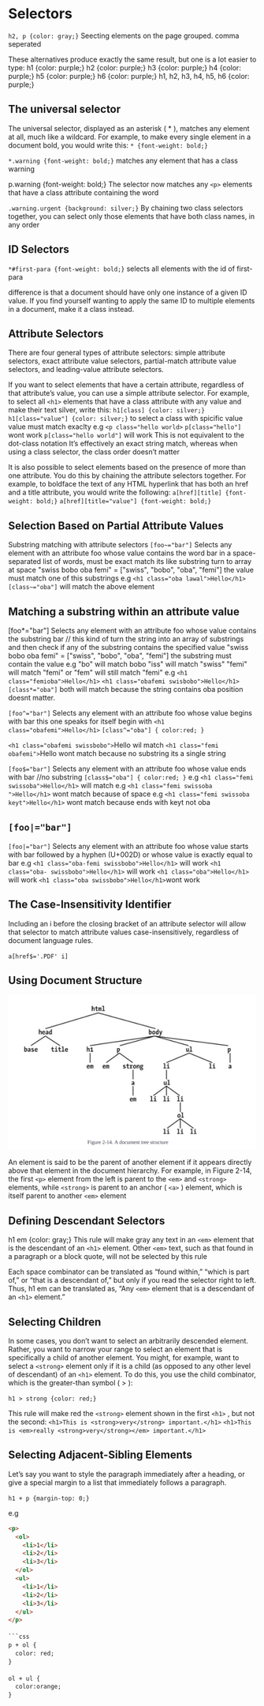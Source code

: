 # Selectors

`h2, p {color: gray;}` Seecting elements on the page grouped. comma seperated

These alternatives produce exactly the same result, but one is a lot easier to type:
h1 {color: purple;}
h2 {color: purple;}
h3 {color: purple;}
h4 {color: purple;}
h5 {color: purple;}
h6 {color: purple;}
h1, h2, h3, h4, h5, h6 {color: purple;}

## The universal selector

The universal selector, displayed as an asterisk ( * ), matches any element at all, much like a
wildcard. For example, to make every single element in a document bold, you would write this:
`* {font-weight: bold;}`

`*.warning {font-weight: bold;}` matches any element that has a class warning

p.warning {font-weight: bold;}
The selector now matches any `<p>` elements that have a class attribute containing the word

`.warning.urgent {background: silver;}`
By chaining two class selectors together, you can select only those elements that have both class
names, in any order

## ID Selectors

`*#first-para {font-weight: bold;}` selects all elements with the id of first-para

difference is that a document should have only one instance of a given ID value. If you
find yourself wanting to apply the same ID to multiple elements in a document, make it a class
instead.

## Attribute Selectors

There are four general types
of attribute selectors: simple attribute selectors, exact attribute value selectors, partial-match
attribute value selectors, and leading-value attribute selectors.

If you want to select elements that have a certain attribute, regardless of that attribute’s value,
you can use a simple attribute selector. For example, to select all `<h1>` elements that have a
class attribute with any value and make their text silver, write this:
`h1[class] {color: silver;}`
`h1[class="value"] {color: silver;}` to select a class with spicific value
value must match exaclty e.g `<p class="hello world>`
`p[class="hello"]` wont work
`p[class="hello world"]` will work
This is not equivalent to the dot-class notation
It’s effectively an exact
string match, whereas when using a class selector, the class order doesn’t matter

It is also possible to select elements based on the presence of more than one attribute. You do
this by chaining the attribute selectors together. For example, to boldface the text of any HTML
hyperlink that has both an href and a title attribute, you would write the following:
`a[href][title] {font-weight: bold;}`
`a[href][title="value"] {font-weight: bold;}`

## Selection Based on Partial Attribute Values

Substring matching with attribute selectors
`[foo~="bar"]`
Selects any element with an attribute foo whose value contains the word bar in a space-separated list of words, must be exact match
its like substring turn to array at space
"swiss bobo oba femi" = ["swiss", "bobo", "oba", "femi"] the value must match one of this substrings
e.g
`<h1 class="oba lawal">Hello</h1>`
`[class~="oba"]` will match the above element

## Matching a substring within an attribute value

[foo*="bar"] Selects any element with an attribute foo whose value contains the
substring bar
// this kind of turn the string into an array of substrings and then check if any of the substring contains the specified value
"swiss bobo oba femi" = ["swiss", "bobo", "oba", "femi"] the substring must contain the value
e.g "bo" will match bobo
"iss" will match "swiss"
"femi" will match "femi" or "fem" will still match "femi"
e.g `<h1 class="femioba">Hello</h1>` `<h1 class="obafemi swisbobo">Hello</h1>`
`[class*="oba"]`  both will match because the string contains oba position doesnt matter.

`[foo^="bar"]` Selects any element with an attribute foo whose value begins with bar
this one speaks for itself begin with
`<h1 class="obafemi">Hello</h1>`
`[class^="oba"] {
  color:red;
}`

`<h1 class="obafemi swissbobo">`Hello</h1> wil match
`<h1 class="femi obafemi">`Hello</h1> wont match because no substring its a single string

`[foo$="bar"]` Selects any element with an attribute foo whose value ends with bar //no substring
`[class$="oba"] {
  color:red;
}`
e.g `<h1 class="femi swissoba">Hello</h1>` will match
e.g `<h1 class="femi swissoba ">Hello</h1>` wont match because of space
e.g `<h1 class="femi swissoba keyt">Hello</h1>` wont match because ends with keyt not oba

## `[foo|="bar"]`

`[foo|="bar"]` Selects any element with an attribute foo whose value starts with bar
followed by a hyphen (U+002D) or whose value is exactly equal to bar
e.g
`<h1 class="oba-femi swissbobo">Hello</h1>` will work
`<h1 class="oba- swissbobo">Hello</h1>` will work
`<h1 class="oba">Hello</h1>` will work
`<h1 class="oba swissbobo">Hello</h1>`wont work

## The Case-Insensitivity Identifier

Including an i before the closing bracket of an attribute selector will allow that selector to
match attribute values case-insensitively, regardless of document language rules.

`a[href$='.PDF' i]`

## Using Document Structure

![image info](./images/html-structure.png)

An element is said to be the parent of another element if it appears directly above that element in
the document hierarchy. For example, in Figure 2-14, the first `<p>` element from the left is
parent to the `<em>` and `<strong>` elements, while `<strong>` is parent to an anchor ( `<a>` )
element, which is itself parent to another `<em>` element

## Defining Descendant Selectors

h1 em {color: gray;}
This rule will make gray any text in an `<em>` element that is the descendant of an `<h1>`
element. Other `<em>` text, such as that found in a paragraph or a block quote, will not be
selected by this rule

Each space combinator
can be translated as “found within,” “which is part of,” or “that is a descendant of,” but only if
you read the selector right to left. Thus, h1 em can be translated as, “Any `<em>` element that
is a descendant of an `<h1>` element.”

## Selecting Children

In some cases, you don’t want to select an arbitrarily descended element. Rather, you want to
narrow your range to select an element that is specifically a child of another element. You might,
for example, want to select a `<strong>` element only if it is a child (as opposed to any other
level of descendant) of an `<h1>` element. To do this, you use the child combinator, which is the
greater-than symbol ( > ):

`h1 > strong {color: red;}`

This rule will make red the `<strong>` element shown in the first `<h1>` , but not the second:
`<h1>This is <strong>very</strong> important.</h1>`
`<h1>This is <em>really <strong>very</strong></em> important.</h1>`

## Selecting Adjacent-Sibling Elements

Let’s say you want to style the paragraph immediately after a heading, or give a special margin
to a list that immediately follows a paragraph.

`h1 + p {margin-top: 0;}`

e.g

```html
<p>
  <ol>
    <li>1</li>
    <li>2</li>
    <li>3</li>
  </ol>
  <ul>
    <li>1</li>
    <li>2</li>
    <li>3</li>
  </ul>
</p>

```css
p + ol {
  color: red;
}

ol + ul {
  color:orange;
}
